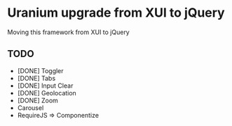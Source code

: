 # Uranium upgrade from XUI to jQuery

Moving this framework from XUI to jQuery

## TODO

* [DONE] Toggler
* [DONE] Tabs
* [DONE] Input Clear
* [DONE] Geolocation
* [DONE] Zoom
* Carousel
* RequireJS => Componentize
